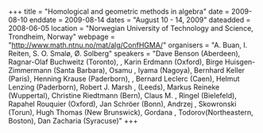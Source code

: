 +++
title = "Homological and geometric methods in algebra"
date = 2009-08-10
enddate = 2009-08-14
dates = "August 10 - 14, 2009"
dateadded = 2008-06-05
location = "Norwegian University of Technology and Science, Trondheim, Norway"
webpage = "http://www.math.ntnu.no/mat/alg/ConfHGMA/"
organisers = "A. Buan, I. Reiten, S. O. Smalø, Ø. Solberg"
speakers = "Dave Benson (Aberdeen), Ragnar-Olaf Buchweitz (Toronto), , Karin Erdmann (Oxford), Birge Huisgen-Zimmermann (Santa Barbara), Osamu , Iyama (Nagoya), Bernhard Keller (Paris), Henning Krause (Paderborn), , Bernard Leclerc (Caen), Helmut Lenzing (Paderborn), Robert J. Marsh , (Leeds), Markus Reineke (Wuppertal), Christine Riedtmann (Bern), Claus M. , Ringel (Bielefeld), Rapahel Rouquier (Oxford), Jan Schröer (Bonn), Andrzej , Skowronski (Torun), Hugh Thomas (New Brunswick), Gordana , Todorov(Northeastern, Boston), Dan Zacharia (Syracuse)"
+++
